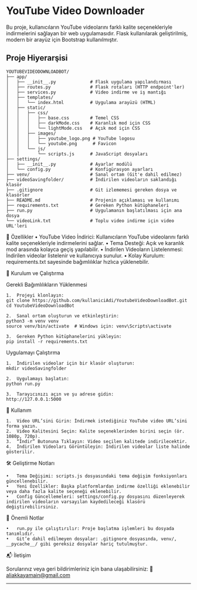 # **YouTube Video Downloader**

Bu proje, kullanıcıların YouTube videolarını farklı kalite seçenekleriyle indirmelerini sağlayan bir web uygulamasıdır. Flask kullanılarak geliştirilmiş, modern bir arayüz için Bootstrap kullanılmıştır.

## Proje Hiyerarşisi

```
YOUTUBEVIDEODOWNLOADBOT/
├── app/
│   ├── __init__.py             # Flask uygulama yapılandırması
│   ├── routes.py               # Flask rotaları (HTTP endpoint'ler)
│   ├── services.py             # Video indirme ve iş mantığı
│   ├── templates/
│   │   └── index.html          # Uygulama arayüzü (HTML)
│   ├── static/
│   │   ├── css/
│   │   │   ├── base.css        # Temel CSS
│   │   │   ├── darkMode.css    # Karanlık mod için CSS
│   │   │   └── lightMode.css   # Açık mod için CSS
│   │   ├── images/
│   │   │   ├── youtube_logo.png # YouTube logosu
│   │   │   └── youtube.png      # Favicon
│   │   └── js/
│   │       └── scripts.js      # JavaScript dosyaları
├── settings/
│   ├── __init__.py             # Ayarlar modülü
│   └── config.py               # Konfigürasyon ayarları
├── venv/                       # Sanal ortam (Git'e dahil edilmez)
├── videoSavingfolder/          # İndirilen videoların saklandığı klasör
├── .gitignore                  # Git izlememesi gereken dosya ve klasörler
├── README.md                   # Projenin açıklaması ve kullanımı
├── requirements.txt            # Gereken Python kütüphaneleri
├── run.py                      # Uygulamanın başlatılması için ana dosya
└── videoLink.txt               # Toplu video indirme için video URL'leri

```

🎯 Özellikler
	•	YouTube Video İndirici: Kullanıcıların YouTube videolarını farklı kalite seçenekleriyle indirmelerini sağlar.
	•	Tema Desteği: Açık ve karanlık mod arasında kolayca geçiş yapılabilir.
	•	İndirilen Videoların Listelenmesi: İndirilen videolar listelenir ve kullanıcıya sunulur.
	•	Kolay Kurulum: requirements.txt sayesinde bağımlılıklar hızlıca yüklenebilir.

🚀 Kurulum ve Çalıştırma

Gerekli Bağımlılıkların Yüklenmesi

	1.	Projeyi klonlayın:
	git clone https://github.com/kullaniciAdi/YoutubeVideoDownloadBot.git
	cd YoutubeVideoDownloadBot

	2.	Sanal ortam oluşturun ve etkinleştirin:
	python3 -m venv venv
	source venv/bin/activate  # Windows için: venv\Scripts\activate

	3.	Gereken Python kütüphanelerini yükleyin:
	pip install -r requirements.txt


Uygulamayı Çalıştırma

	1.	İndirilen videolar için bir klasör oluşturun:
	mkdir videoSavingfolder

	2.	Uygulamayı başlatın:
	python run.py

	3.	Tarayıcınızı açın ve şu adrese gidin:
	http://127.0.0.1:5000

📘 Kullanım

	1.	Video URL’sini Girin: İndirmek istediğiniz YouTube video URL’sini forma yazın.
	2.	Video Kalitesini Seçin: Kalite seçeneklerinden birini seçin (ör. 1080p, 720p).
	3.	“İndir” Butonuna Tıklayın: Video seçilen kalitede indirilecektir.
	4.	İndirilen Videoları Görüntüleyin: İndirilen videolar liste halinde gösterilir.

🛠️ Geliştirme Notları

	•	Tema Değişimi: scripts.js dosyasındaki tema değişim fonksiyonları güncellenebilir.
	•	Yeni Özellikler: Başka platformlardan indirme özelliği eklenebilir veya daha fazla kalite seçeneği eklenebilir.
	•	Config Güncellemeleri: settings/config.py dosyasını düzenleyerek indirilen videoların varsayılan kaydedileceği klasörü değiştirebilirsiniz.

🔑 Önemli Notlar

	•	run.py ile çalıştırılır: Proje başlatma işlemleri bu dosyada tanımlıdır.
	•	Git’e dahil edilmeyen dosyalar: .gitignore dosyasında, venv/, __pycache__/ gibi gereksiz dosyalar hariç tutulmuştur.

📬 İletişim

Sorularınız veya geri bildirimleriniz için bana ulaşabilirsiniz:
📧 aliakkayamain@gmail.com

---
